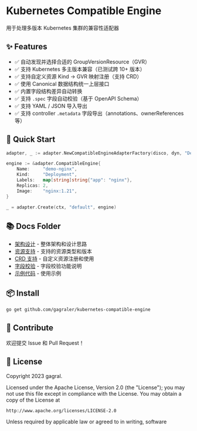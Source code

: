 # Kubernetes Compatible Engine

用于处理多版本 Kubernetes 集群的兼容性适配器

## ✨ Features

- ✅ 自动发现并选择合适的 GroupVersionResource（GVR）
- ✅ 支持 Kubernetes 多主版本兼容（已测试跨 10+ 版本）
- ✅ 支持自定义资源 Kind → GVR 映射注册（支持 CRD）
- ✅ 使用 Canonical 数据结构统一上层接口
- ✅ 内置字段结构差异自动转换
- ✅ 支持 `.spec` 字段自动校验（基于 OpenAPI Schema）
- ✅ 支持 YAML / JSON 导入导出
- ✅ 支持 controller `.metadata` 字段导出（annotations、ownerReferences 等）

## 🚀 Quick Start

```go
adapter, _ := adapter.NewCompatibleEngineAdapterFactory(disco, dyn, "Deployment")

engine := &adapter.CompatibleEngine{
    Name:     "demo-nginx",
    Kind:     "Deployment",
    Labels:   map[string]string{"app": "nginx"},
    Replicas: 2,
    Image:    "nginx:1.21",
}

_ = adapter.Create(ctx, "default", engine)
```

## 📚 Docs Folder

- [架构设计](docs/architecture.md) - 整体架构和设计思路
- [资源支持](docs/resources.md) - 支持的资源类型和版本
- [CRD 支持](docs/crd.md) - 自定义资源注册和使用
- [字段校验](docs/validation.md) - 字段校验功能说明
- [示例代码](docs/examples.md) - 使用示例

## 📦 Install

```bash
go get github.com/gagraler/kubernetes-compatible-engine
```

## 🤝 Contribute

欢迎提交 Issue 和 Pull Request！


## 📝 License

Copyright 2023 gagral.

Licensed under the Apache License, Version 2.0 (the "License");
you may not use this file except in compliance with the License.
You may obtain a copy of the License at

    http://www.apache.org/licenses/LICENSE-2.0

Unless required by applicable law or agreed to in writing, software